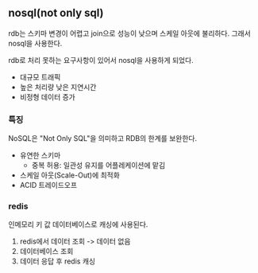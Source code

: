 ## nosql(not only sql)

rdb는 스키마 변경이 어렵고 join으로 성능이 낮으며 스케일 아웃에 불리하다. 그래서 nosql을 사용한다.

rdb로 처리 못하는 요구사항이 있어서 nosql을 사용하게 되었다.

- 대규모 트래픽
- 높은 처리량 낮은 지연시간
- 비정형 데이터 증가

### 특징

NoSQL은 "Not Only SQL"을 의미하고 RDB의 한계를 보완한다.

- 유연한 스키마
  - 중복 허용: 일관성 유지를 어플레케이션에 맡김
- 스케일 아웃(Scale-Out)에 최적화
- ACID 트레이드오프

### redis

인메모리 키 값 데이터베이스로 캐싱에 사용된다.

1. redis에서 데이터 조회 -> 데이터 없음
2. 데이터베이스 조회
3. 데이터 응답 후 redis 캐싱
